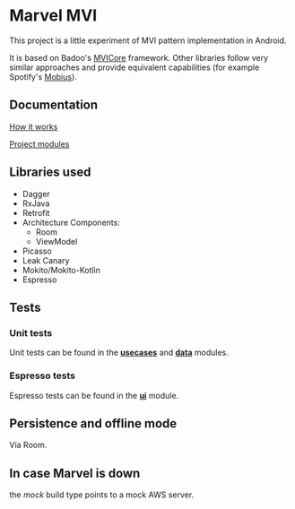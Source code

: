 # Marvel MVI

This project is a little experiment of MVI pattern implementation in Android.

It is based on Badoo's [MVICore](https://github.com/badoo/MVICore) framework.
Other libraries follow very similar approaches and provide equivalent capabilities (for example Spotify's [Mobius](https://github.com/spotify/mobius)).

## Documentation

[How it works](documentation/how_it_works.md)

[Project modules](documentation/modules.md)

## Libraries used
* Dagger
* RxJava
* Retrofit
* Architecture Components:
   * Room
   * ViewModel
* Picasso
* Leak Canary
* Mokito/Mokito-Kotlin
* Espresso

## Tests

### Unit tests
Unit tests can be found in the [**usecases**](usecases/src/test/java/com/pppp/usecases/) and [**data**]( data/src/test/java/com/pppp/database/) modules.

### Espresso tests
Espresso tests can be found in the [**ui**](ui/src/androidTest/java/com/pppp/mvicoreapp/) module.

## Persistence and offline mode
Via Room.

## In case Marvel is down
the *mock* build type points to a mock AWS server.
